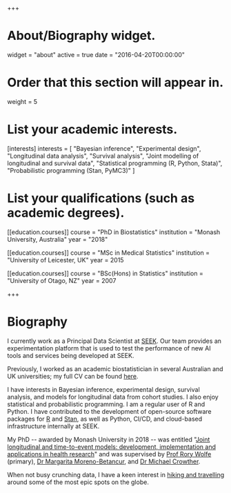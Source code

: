 +++
# About/Biography widget.
widget = "about"
active = true
date = "2016-04-20T00:00:00"

# Order that this section will appear in.
weight = 5

# List your academic interests.
[interests]
  interests = [
	"Bayesian inference",
	"Experimental design",
    "Longitudinal data analysis",
    "Survival analysis",
    "Joint modelling of longitudinal and survival data",
	"Statistical programming (R, Python, Stata)",
	"Probabilistic programming (Stan, PyMC3)"
  ]

# List your qualifications (such as academic degrees).
[[education.courses]]
  course = "PhD in Biostatistics"
  institution = "Monash University, Australia"
  year = "2018"

[[education.courses]]
  course = "MSc in Medical Statistics"
  institution = "University of Leicester, UK"
  year = 2015

[[education.courses]]
  course = "BSc(Hons) in Statistics"
  institution = "University of Otago, NZ"
  year = 2007
 
+++

# Biography

I currently work as a Principal Data Scientist at [SEEK](https://www.seek.com.au/about/). Our team provides an experimentation platform that is used to test the performance of new AI tools and services being developed at SEEK.

Previously, I worked as an academic biostatistician in several Australian and UK universities; my full CV can be found [here](/files/brilleman_cv.pdf).

I have interests in Bayesian inference, experimental design, survival analysis, and models for longitudinal data from cohort studies. I also enjoy statistical and probabilistic programming. I am a regular user of R and Python. I have contributed to the development of open-source software packages for [R](https://cran.r-project.org/web/packages/simsurv/index.html) and [Stan](https://github.com/stan-dev/rstanarm), as well as Python, CI/CD, and cloud-based infrastructure internally at SEEK.

My PhD -- awarded by Monash University in 2018 -- was entitled "[Joint longitudinal and time-to-event models: development, implementation and applications in health research](/files/brilleman_thesis.pdf)" and was supervised by [Prof Rory Wolfe](https://www.monash.edu/medicine/sphpm/about/staff/academic/wolfe) (primary), [Dr Margarita Moreno-Betancur](https://www.mcri.edu.au/users/margarita-moreno-betancur), and [Dr Michael Crowther](https://www.mjcrowther.co.uk/).

When not busy crunching data, I have a keen interest in [hiking and travelling](https://www.ultimategearlists.com) around some of the most epic spots on the globe.
